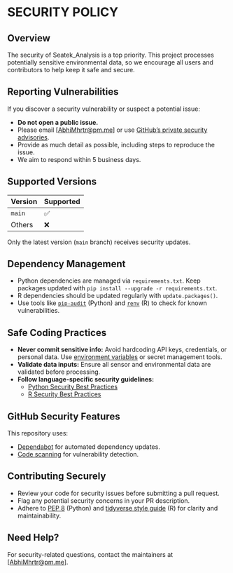 # SECURITY POLICY

## Overview

The security of Seatek_Analysis is a top priority. This project processes potentially sensitive environmental data, so we encourage all users and contributors to help keep it safe and secure.

## Reporting Vulnerabilities

If you discover a security vulnerability or suspect a potential issue:

- **Do not open a public issue.**
- Please email [AbhiMhrtr@pm.me] or use [GitHub’s private security advisories](https://docs.github.com/en/code-security/security-advisories/repository-advisories/about-repository-security-advisories).
- Provide as much detail as possible, including steps to reproduce the issue.
- We aim to respond within 5 business days.

## Supported Versions

| Version  | Supported     |
|----------|--------------|
| `main`   | :white_check_mark: |
| Others   | :x:          |

Only the latest version (`main` branch) receives security updates.

## Dependency Management

- Python dependencies are managed via `requirements.txt`. Keep packages updated with `pip install --upgrade -r requirements.txt`.
- R dependencies should be updated regularly with `update.packages()`.
- Use tools like [`pip-audit`](https://pypi.org/project/pip-audit/) (Python) and [`renv`](https://rstudio.github.io/renv/) (R) to check for known vulnerabilities.

## Safe Coding Practices

- **Never commit sensitive info:** Avoid hardcoding API keys, credentials, or personal data. Use [environment variables](https://docs.python.org/3/library/os.html#os.environ) or secret management tools.
- **Validate data inputs:** Ensure all sensor and environmental data are validated before processing.
- **Follow language-specific security guidelines:**  
  - [Python Security Best Practices](https://docs.python.org/3/howto/security.html)  
  - [R Security Best Practices](https://cran.r-project.org/web/views/Security.html)

## GitHub Security Features

This repository uses:
- [Dependabot](https://docs.github.com/en/code-security/supply-chain-security/keeping-your-dependencies-updated-automatically) for automated dependency updates.
- [Code scanning](https://docs.github.com/en/code-security/code-scanning) for vulnerability detection.

## Contributing Securely

- Review your code for security issues before submitting a pull request.
- Flag any potential security concerns in your PR description.
- Adhere to [PEP 8](https://peps.python.org/pep-0008/) (Python) and [tidyverse style guide](https://style.tidyverse.org/) (R) for clarity and maintainability.

## Need Help?

For security-related questions, contact the maintainers at [AbhiMhrtr@pm.me].
